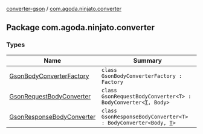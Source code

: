 [converter-gson](../index.md) / [com.agoda.ninjato.converter](./index.md)

## Package com.agoda.ninjato.converter

### Types

| Name | Summary |
|---|---|
| [GsonBodyConverterFactory](-gson-body-converter-factory/index.md) | `class GsonBodyConverterFactory : Factory` |
| [GsonRequestBodyConverter](-gson-request-body-converter/index.md) | `class GsonRequestBodyConverter<T> : BodyConverter<`[`T`](-gson-request-body-converter/index.md#T)`, Body>` |
| [GsonResponseBodyConverter](-gson-response-body-converter/index.md) | `class GsonResponseBodyConverter<T> : BodyConverter<Body, `[`T`](-gson-response-body-converter/index.md#T)`>` |
